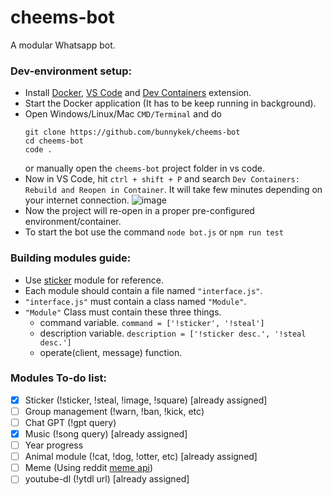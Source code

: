 # cheems-bot
A modular Whatsapp bot.

### Dev-environment setup:
- Install [Docker](https://docs.docker.com/engine/install/), [VS Code](https://code.visualstudio.com/download) and [Dev Containers](https://marketplace.visualstudio.com/items?itemName=ms-vscode-remote.remote-containers) extension.
- Start the Docker application (It has to be keep running in background).
- Open Windows/Linux/Mac `CMD/Terminal` and do
  ```
  git clone https://github.com/bunnykek/cheems-bot
  cd cheems-bot
  code .
  ```
  or manually open the `cheems-bot` project folder in vs code.
- Now in VS Code, hit `ctrl + shift + P` and search `Dev Containers: Rebuild and Reopen in Container`. 
It will take few minutes depending on your internet connection.
![image](https://github.com/bunnykek/cheems-bot/assets/67633271/57f6584b-926f-4ede-abe2-46f78d991553)
- Now the project will re-open in a proper pre-configured environment/container.
- To start the bot use the command `node bot.js` or `npm run test`

### Building modules guide:
- Use [sticker](https://github.com/bunnykek/cheems-bot/blob/main/modules/sticker/interface.js) module for reference.
- Each module should contain a file named `"interface.js"`.
- `"interface.js"` must contain a class named `"Module"`.
- `"Module"` Class must contain these three things.
  - command variable. `command = ['!sticker', '!steal']`
  - description variable. `description = ['!sticker desc.', '!steal desc.']`
  - operate(client, message) function.

### Modules To-do list:
- [x] Sticker (!sticker, !steal, !image, !square) [already assigned]
- [ ] Group management (!warn, !ban, !kick, etc)
- [ ] Chat GPT (!gpt query)
- [x] Music (!song query) [already assigned]
- [ ] Year progress 
- [ ] Animal module (!cat, !dog, !otter, etc) [already assigned]
- [ ] Meme (Using reddit [meme api](https://github.com/D3vd/Meme_Api))
- [ ] youtube-dl (!ytdl url) [already assigned]
